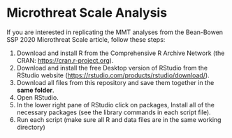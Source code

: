 
# Microthreat Scale Analysis
If you are interested in replicating the MMT analyses from the Bean-Bowen SSP 2020 Microthreat Scale article, 
follow these steps:

1) Download and install R from the Comprehensive R Archive Network (the CRAN: https://cran.r-project.org).
2) Download and install the free Desktop version of RStudio from the RStudio website (https://rstudio.com/products/rstudio/download/).
3) Download all files from this repository and save them together in the **same folder**. 
4) Open RStudio.
5) In the lower right pane of RStudio click on packages, Install all of the necessary packages (see the library commands in each script file). 
6) Run each script (make sure all R and data files are in the same working directory)
